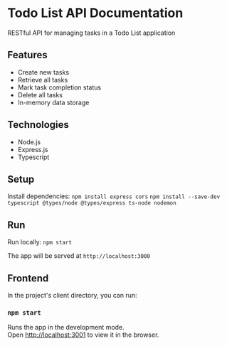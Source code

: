 # Todo List API Documentation

RESTful API for managing tasks in a Todo List application

## Features
- Create new tasks
- Retrieve all tasks
- Mark task completion status
- Delete all tasks
- In-memory data storage

## Technologies
- Node.js
- Express.js
- Typescript

## Setup

Install dependencies:
`npm install express cors`
`npm install --save-dev typescript @types/node @types/express ts-node nodemon`

## Run

Run locally: `npm start`

The app will be served at `http://localhost:3000`

## Frontend

In the project's client directory, you can run:

### `npm start`

Runs the app in the development mode.\
Open [http://localhost:3001](http://localhost:3001) to view it in the browser.


